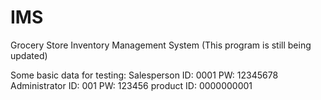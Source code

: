 # IMS
Grocery Store Inventory Management System
(This program is still being updated)


Some basic data for testing:
Salesperson   ID: 0001  PW: 12345678 
Administrator ID: 001   PW: 123456 
product ID: 0000000001
